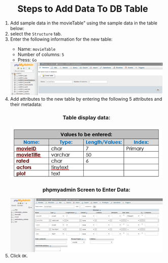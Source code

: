<center><h1>Steps to Add Data To DB Table</h1></center>


<ol>
<li>Add sample data in the movieTable" using the sample data in the table below: </li>
<li>select the <code>Structure</code> tab.</li>
<li>Enter the following information for the new table:</li>
<ul>
<li>Name: <code>movieTable</code> </li>
<li>Number of columns: <code>5</code> </li>
<li>Press: <code>Go</code> </li>
</ul>


<center>
<img src=".guides/img/newTables.png" />
</center>

<li>Add attributes to the new table by entering the following 5 attributes and their metadata:</li>


<center><h3>Table display data:</h3>
<img src=".guides/img/tableMetadata.png" />
</center>

<center><h3>phpmyadmin Screen to Enter Data:</h3>
<img src=".guides/img/metadata.png" />
</center>
<li>Click <code>OK</code>.</li>

</ol>